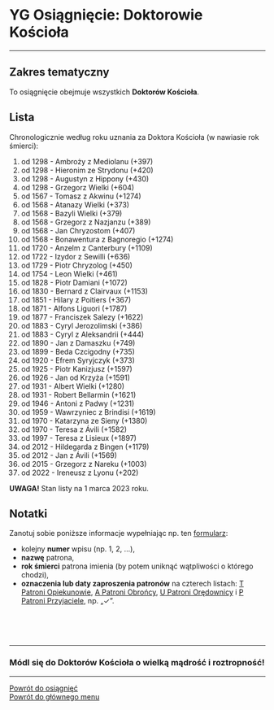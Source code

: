 # <span class="status status-list"><span class="status status-list">YG</span> Osiągnięcie: Doktorowie Kościoła</span>
---
## Zakres tematyczny
To osiągnięcie obejmuje wszystkich **Doktorów Kościoła**.
## Lista
Chronologicznie według roku uznania za Doktora Kościoła (w nawiasie rok śmierci):
1. od 1298 - Ambroży z Mediolanu (+397)
1. od 1298 - Hieronim ze Strydonu (+420)
1. od 1298 - Augustyn z Hippony (+430)
1. od 1298 - Grzegorz Wielki (+604)
1. od 1567 - Tomasz z Akwinu (+1274)
1. od 1568 - Atanazy Wielki (+373)
1. od 1568 - Bazyli Wielki (+379)
1. od 1568 - Grzegorz z Nazjanzu (+389)
1. od 1568 - Jan Chryzostom (+407)
1. od 1568 - Bonawentura z Bagnoregio (+1274)
1. od 1720 - Anzelm z Canterbury (+1109)
1. od 1722 - Izydor z Sewilli (+636)
1. od 1729 - Piotr Chryzolog (+450)
1. od 1754 - Leon Wielki (+461)
1. od 1828 - Piotr Damiani (+1072)
1. od 1830 - Bernard z Clairvaux (+1153)
1. od 1851 - Hilary z Poitiers (+367)
1. od 1871 - Alfons Liguori (+1787)
1. od 1877 - Franciszek Salezy (+1622)
1. od 1883 - Cyryl Jerozolimski (+386)
1. od 1883 - Cyryl z Aleksandrii (+444)
1. od 1890 - Jan z Damaszku (+749)
1. od 1899 - Beda Czcigodny (+735)
1. od 1920 - Efrem Syryjczyk (+373)
1. od 1925 - Piotr Kanizjusz (+1597)
1. od 1926 - Jan od Krzyża (+1591)
1. od 1931 - Albert Wielki (+1280)
1. od 1931 - Robert Bellarmin (+1621)
1. od 1946 - Antoni z Padwy (+1231)
1. od 1959 - Wawrzyniec z Brindisi (+1619)
1. od 1970 - Katarzyna ze Sieny (+1380)
1. od 1970 - Teresa z Ávili (+1582)
1. od 1997 - Teresa z Lisieux (+1897)
1. od 2012 - Hildegarda z Bingen (+1179)
1. od 2012 - Jan z Ávili (+1569)
1. od 2015 - Grzegorz z Nareku (+1003)
1. od 2022 - Ireneusz z Lyonu (+202)

**UWAGA!** Stan listy na 1 marca 2023 roku.
## Notatki
Zanotuj sobie poniższe informacje wypełniając np. ten [formularz](../../pl/pdf/lista_v1_yg_doktorowie_kosciola.pdf):
- kolejny **numer** wpisu (np. 1, 2, ...),
- **nazwę** patrona,
- **rok śmierci** patrona imienia (by potem uniknąć wątpliwości o którego chodzi),
- **oznaczenia lub daty zaproszenia patronów** na czterech listach: [<span class="status status-list"><span class="status status-yellow">T</span> Patroni Opiekunowie</span>](patroni_opiekunowie.md), [<span class="status status-list"><span class="status status-blue">A</span> Patroni Obrońcy</span>](patroni_obroncy.md), [<span class="status status-list"><span class="status status-red">U</span> Patroni Orędownicy</span>](patroni_oredownicy.md) i [<span class="status status-list"><span class="status status-white">P</span> Patroni Przyjaciele</span>](patroni_przyjaciele.md), np.  „✓”.
<br />
<br />
<br />

---
### Módl się do Doktorów Kościoła o wielką mądrość i roztropność!

---
[Powrót do osiągnięć](jak_zdobywac_osiagniecia.md)  
[Powrót do głównego menu](index.md)
